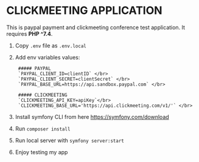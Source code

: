 # CLICKMEETING APPLICATION #
This is paypal payment and clickmeeting conference test application.
It requires **PHP ^7.4**.

1. Copy `.env` file as `.env.local` 
2. Add env variables values: </br>

        ##### PAYPAL
        `PAYPAL_CLIENT_ID=clientID` </br>
        `PAYPAL_CLIENT_SECRET=clientSecret` </br>
        `PAYPAL_BASE_URL=https://api.sandbox.paypal.com` </br>
        
        ##### CLICKMEETING
        `CLICKMEETING_API_KEY=apiKey`</br>
        `CLICKMEETING_BASE_URL='https://api.clickmeeting.com/v1/'` </br>

3. Install symfony CLI from here https://symfony.com/download </br>

4. Run `composer install` </br>

5. Run local server with `symfony server:start` </br>

6. Enjoy testing my app </br>